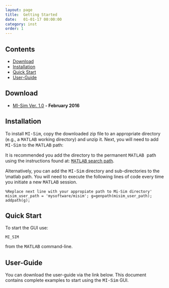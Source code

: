 ```yaml
---
layout: page
title:  Getting Started
date:   01-01-17 00:00:00
category: inst
order: 1
---
```


## Contents

* [Download](#Download)
* [Installation](#Installation)
* [Quick Start](#qs)
* [User-Guide](#usg)

## <a name="Download"></a>Download

* [MI-Sim Ver. 1.0](http://www.mathworks.com/matlabcentral/fileexchange/55492-mi-sim) **- February 2016**
 
## <a name="Installation"></a>Installation

To install <span style="font-family:Courier;">MI-Sim</span>, copy the downloaded zip file to an appropriate directory 
(e.g., a <span style="font-family:Courier;">MATLAB</span> working directory) and unzip it.
Next, you will need to add <span style="font-family:Courier;">MI-Sim</span> to the <span style="font-family:Courier;">MATLAB</span> path:

It is recommended you add the directory to the permanent <span style="font-family:Courier;">MATLAB </span> path using the instructions found at:
[<span style="font-family:Courier;">MATLAB</span> search path](http://uk.mathworks.com/help/matlab/matlab_env/add-remove-or-reorder-folders-on-the-search-path.html).

Alternatively, you can add the <span style="font-family:Courier;">MI-Sim</span> directory and sub-directories to the \matlab path.
You will need to execute the following lines of code every time you initiate a new <span style="font-family:Courier;">MATLAB</span> session.

`%Replace next line with your appropiate path to Mi-Sim directory'
misim_user_path = 'mysoftware/misim';
g=genpath(misim_user_path);
addpath(g);`

## <a name="qs"></a>Quick Start

To start the GUI use:

`MI_SIM`

from the <span style="font-family:Courier;">MATLAB</span> command-line.

## <a name="usg"></a>User-Guide

You can download the user-guide via the link below. This document contains complete examples to start using the
<span style="font-family:Courier;">MI-Sim</span> GUI.
        


